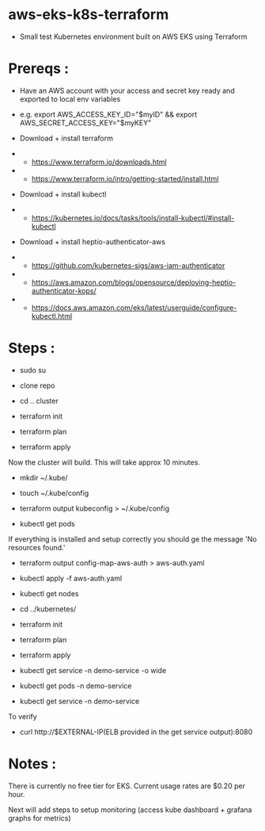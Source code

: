 # aws-eks-k8s-terraform
 - Small test Kubernetes environment built on AWS EKS using Terraform

# Prereqs :
- Have an AWS account with your access and secret key ready and exported to local env variables
- e.g. export AWS_ACCESS_KEY_ID="$myID" && export AWS_SECRET_ACCESS_KEY="$myKEY"

- Download + install terraform
- - https://www.terraform.io/downloads.html
- - https://www.terraform.io/intro/getting-started/install.html

- Download + install kubectl
- - https://kubernetes.io/docs/tasks/tools/install-kubectl/#install-kubectl

- Download + install heptio-authenticator-aws
- - https://github.com/kubernetes-sigs/aws-iam-authenticator
- - https://aws.amazon.com/blogs/opensource/deploying-heptio-authenticator-kops/
- - https://docs.aws.amazon.com/eks/latest/userguide/configure-kubectl.html

# Steps :

- sudo su

- clone repo
- cd .. cluster
- terraform init
- terraform plan
- terraform apply

Now the cluster will build. This will take approx 10 minutes.

- mkdir ~/.kube/
- touch ~/.kube/config
- terraform output kubeconfig > ~/.kube/config

- kubectl get pods 

If everything is installed and setup correctly you should ge the message 'No resources found.'

- terraform output config-map-aws-auth > aws-auth.yaml
- kubectl apply -f aws-auth.yaml
- kubectl get nodes


- cd ../kubernetes/
- terraform init
- terraform plan
- terraform apply

- kubectl get service -n demo-service -o wide
- kubectl get pods -n demo-service
- kubectl get service -n demo-service

To verify
- curl http://$EXTERNAL-IP(ELB provided in the get service output):8080


# Notes :
There is currently no free tier for EKS. Current usage rates are $0.20 per hour.

Next will add steps to setup monitoring (access kube dashboard + grafana graphs for metrics)
